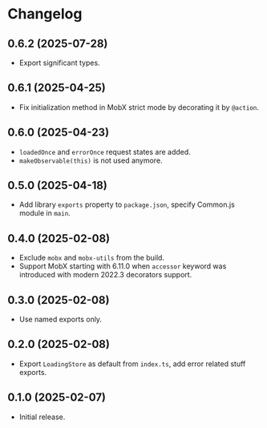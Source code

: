 # Changelog

## 0.6.2 (2025-07-28)

- Export significant types.

## 0.6.1 (2025-04-25)

- Fix initialization method in MobX strict mode by decorating it by `@action`.

## 0.6.0 (2025-04-23)

- `loadedOnce` and `errorOnce` request states are added.
- `makeObservable(this)` is not used anymore.

## 0.5.0 (2025-04-18)

- Add library `exports` property to `package.json`, specify Common.js module in `main`.

## 0.4.0 (2025-02-08)

- Exclude `mobx` and `mobx-utils` from the build.
- Support MobX starting with 6.11.0 when `accessor` keyword was introduced with modern 2022.3 decorators support.

## 0.3.0 (2025-02-08)

- Use named exports only.

## 0.2.0 (2025-02-08)

- Export `LoadingStore` as default from `index.ts`, add error related stuff exports.

## 0.1.0 (2025-02-07)

- Initial release.

